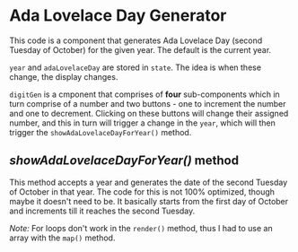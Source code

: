 # Ada Lovelace Day Generator
This code is a component that generates Ada Lovelace Day (second Tuesday of October) for the given year. The default is the current year.

`year` and `adaLovelaceDay` are stored in `state`. The idea is when these change, the display changes.

`digitGen` is a cmponent that comprises of **four** sub-components which in turn comprise of a number and two buttons - one to increment the number and one to decrement. Clicking on these buttons will change their assigned number, and this in turn will trigger a change in the `year`, which will then trigger the `showAdaLovelaceDayForYear()` method.

## *showAdaLovelaceDayForYear()* method
This method accepts a year and generates the date of the second Tuesday of October in that year. The code for this is not 100% optimized, though maybe it doesn't need to be. It basically starts from the first day of October and increments till it reaches the second Tuesday.

*Note:* For loops don't work in the `render()` method, thus I had to use an array with the `map()` method.
